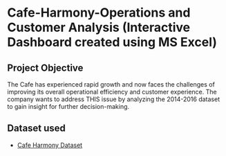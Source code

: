 # Cafe-Harmony-Operations and Customer Analysis (Interactive Dashboard created using MS Excel)
## Project Objective
The Cafe has experienced rapid growth and now faces the challenges of improving its overall operational efficiency and customer experience. The company wants to address THIS issue by analyzing the 2014-2016 dataset to gain insight for further decision-making.

## Dataset used
- <a href="https://github.com/BerniAmdan/baanalytics.github.io/blob/main/Cafe_Harmony_Capstone_Project%20Data%20set%20%26%20Analysis.xlsm">Cafe Harmony Dataset</a>
